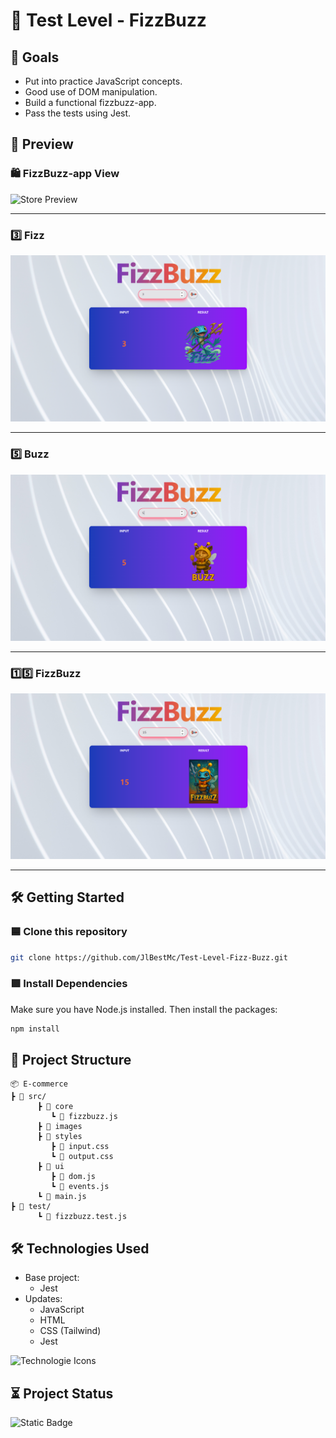 # 🧩 Test Level - FizzBuzz


## 🧠 Goals

- Put into practice JavaScript concepts.
- Good use of DOM manipulation.
- Build a functional fizzbuzz-app.
- Pass the tests using Jest.


## 🎥 Preview

### 🛍️ FizzBuzz-app View
![Store Preview](preview/gif-ecommerce.gif)

---

### 3️⃣​ Fizz
![Invalid Form](preview/fizz.png)

---

### 5️⃣ Buzz
![Valid Form](preview/buzz.png)

---

### 1️⃣5️⃣ FizzBuzz
![Invalid Form](preview/fizzbuzz.png)

---

## 🛠️ Getting Started

### 🟦 Clone this repository

```bash
git clone https://github.com/JlBestMc/Test-Level-Fizz-Buzz.git

```

### 🟩 Install Dependencies

Make sure you have Node.js installed. Then install the packages:

```bash
npm install
```

## 📁 Project Structure

```
📦 E-commerce
┣ 📂 src/
      ┣ 📂 core
         ┗ 📄 fizzbuzz.js  
      ┣ 📂 images
      ┣ 📂 styles
         ┣ 📄 input.css  
         ┗ 📄 output.css 
      ┣ 📂 ui
         ┣ 📄 dom.js  
         ┗ 📄 events.js
      ┗ 📄 main.js
┣ 📂 test/
      ┗ 📄 fizzbuzz.test.js

```


## 🛠 Technologies Used

- Base project:
    - Jest
- Updates:
    - JavaScript
    - HTML
    - CSS (Tailwind)
    - Jest


![Technologie Icons](https://skillicons.dev/icons?i=html,css,tailwind,js,jest "Technologie Icons")


## ⏳ Project Status

![Static Badge](https://img.shields.io/badge/Complete-Complete?style=flat-square&label=Status)

